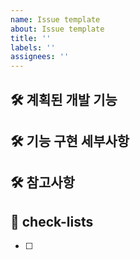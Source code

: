 ```yaml
---
name: Issue template
about: Issue template
title: ''
labels: ''
assignees: ''
---
```

## 🛠️ 계획된 개발 기능
[//]: # (어떠한 기능 / 화면을 만드는지 적습니다.)

## 🛠 기능 구현 세부사항
[//]: # (해당 기능들이 요구하는 사항 등을 적습니다.)

## 🛠 참고사항
[//]: # (해당 기능들에 있어 특이사항을 적습니다.)

## 📝 check-lists
- [ ]